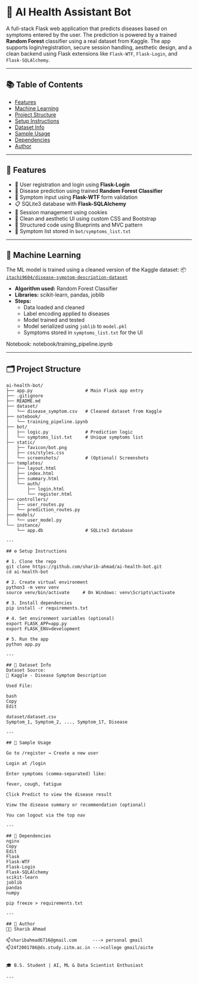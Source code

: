 # 🤖 AI Health Assistant Bot

A full-stack Flask web application that predicts diseases based on symptoms entered by the user. The prediction is powered by a trained **Random Forest** classifier using a real dataset from Kaggle. The app supports login/registration, secure session handling, aesthetic design, and a clean backend using Flask extensions like `Flask-WTF`, `Flask-Login`, and `Flask-SQLAlchemy`.

---

## 📚 Table of Contents

- [Features](#features)
- [Machine Learning](#machine-learning)
- [Project Structure](#project-structure)
- [Setup Instructions](#setup-instructions)
- [Dataset Info](#dataset-info)
- [Sample Usage](#sample-usage)
- [Dependencies](#dependencies)
- [Author](#author)


---

## 🚀 Features

- 🔐 User registration and login using **Flask-Login**
- 🧠 Disease prediction using trained **Random Forest Classifier**
- 📝 Symptom input using **Flask-WTF** form validation
- 📋 SQLite3 database with **Flask-SQLAlchemy**
- 💾 Session management using cookies
- 🎨 Clean and aesthetic UI using custom CSS and Bootstrap
- 📂 Structured code using Blueprints and MVC pattern
- 🧾 Symptom list stored in `bot/symptoms_list.txt`

---

## 🧠 Machine Learning

The ML model is trained using a cleaned version of the Kaggle dataset:
📦 [`itachi9604/disease-symptom-description-dataset`](https://www.kaggle.com/datasets/itachi9604/disease-symptom-description-dataset)

- **Algorithm used:** Random Forest Classifier
- **Libraries:** scikit-learn, pandas, joblib
- **Steps:**
  - Data loaded and cleaned
  - Label encoding applied to diseases
  - Model trained and tested
  - Model serialized using `joblib` to `model.pkl`
  - Symptoms stored in `symptoms_list.txt` for the UI

Notebook: notebook/training_pipeline.ipynb


---

## 🗂️ Project Structure

```text
ai-health-bot/
├── app.py                    # Main Flask app entry
├── .gitignore
├── README.md
├── dataset/
│   └── disease_symptom.csv   # Cleaned dataset from Kaggle
├── notebook/
│   └── training_pipeline.ipynb
├── bot/
│   ├── logic.py              # Prediction logic
│   └── symptoms_list.txt     # Unique symptoms list
├── static/
│   ├── favicon/bot.png
│   ├── css/styles.css
│   └── screenshots/          # (Optional) Screenshots
├── templates/
│   ├── layout.html
│   ├── index.html
│   ├── summary.html
│   └── auth/
│       ├── login.html
│       └── register.html
├── controllers/
│   ├── user_routes.py
│   └── prediction_routes.py
├── models/
│   └── user_model.py
└── instance/
    └── app.db                # SQLite3 database

---

## ⚙️ Setup Instructions

# 1. Clone the repo
git clone https://github.com/sharib-ahmad/ai-health-bot.git
cd ai-health-bot

# 2. Create virtual environment
python3 -m venv venv
source venv/bin/activate     # On Windows: venv\Scripts\activate

# 3. Install dependencies
pip install -r requirements.txt

# 4. Set environment variables (optional)
export FLASK_APP=app.py
export FLASK_ENV=development

# 5. Run the app
python app.py

---

## 📁 Dataset Info
Dataset Source:
🔗 Kaggle - Disease Symptom Description

Used File:

bash
Copy
Edit

dataset/dataset.csv
Symptom_1, Symptom_2, ..., Symptom_17, Disease

---

## 🧪 Sample Usage

Go to /register → Create a new user

Login at /login

Enter symptoms (comma-separated) like:

fever, cough, fatigue

Click Predict to view the disease result

View the disease summary or recommendation (optional)

You can logout via the top nav

---

## 📌 Dependencies
nginx
Copy
Edit
Flask
Flask-WTF
Flask-Login
Flask-SQLAlchemy
scikit-learn
joblib
pandas
numpy

pip freeze > requirements.txt

---

## 🙋 Author
👨‍💻 Sharib Ahmad

📫sharibahmad6716@gmail.com      ---> personal gmail
📫24f2001786@ds.study.iitm.ac.in --->college gmail/aicte


🎓 B.S. Student | AI, ML & Data Scientist Enthusiast

---

